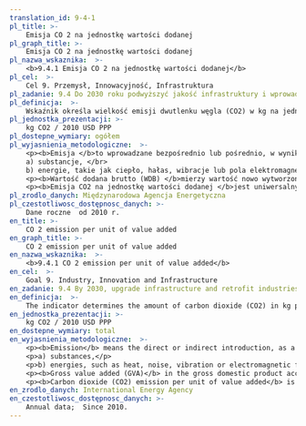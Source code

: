 ```yaml
---
translation_id: 9-4-1
pl_title: >-
    Emisja CO 2 na jednostkę wartości dodanej
pl_graph_title: >-
    Emisja CO 2 na jednostkę wartości dodanej
pl_nazwa_wskaznika:  >-
    <b>9.4.1 Emisja CO 2 na jednostkę wartości dodanej</b>
pl_cel:  >-
    Cel 9. Przemysł, Innowacyjność, Infrastruktura
pl_zadanie: 9.4 Do 2030 roku podwyższyć jakość infrastruktury i wprowadzić zrównoważony rozwój przemysłu przez zwiększenie efektywności wykorzystania zasobów oraz stosowanie czystych i przyjaznych dla środowiska technologii i procesów produkcyjnych, przy udziale wszystkich krajów, zgodnie z ich możliwościami.
pl_definicja:  >-
    Wskaźnik określa wielkość emisji dwutlenku węgla (CO2) w kg na jednostkę warości dodanej Produktu Krajowego Brutto (rok 2010=100). Obecnie wskaźnik wyliczany jest jako stosunek emisji CO2 do PKB mierzonego Parytetem Siły Nabywczej (Purchasing Power Parity – PPP).
pl_jednostka_prezentacji: >-
    kg CO2 / 2010 USD PPP
pl_dostepne_wymiary: ogółem
pl_wyjasnienia_metodologiczne:  >-
    <p><b>Emisja </b>to wprowadzane bezpośrednio lub pośrednio, w wyniku działalności człowieka, do powietrza, wody, gleby lub ziemi: </br>
    a) substancje, </br>
    b) energie, takie jak ciepło, hałas, wibracje lub pola elektromagnetyczne.</p>
    <p><b>Wartość dodana brutto (WDB) </b>mierzy wartość nowo wytworzoną w wyniku działalności produkcyjnej krajowych jednostek instytucjonalnych. Wartość dodana brutto stanowi różnicę między produkcją globalną a zużyciem pośrednim, jest wyrażona w cenach bazowych.</p>
    <p><b>Emisja CO2 na jednostkę wartości dodanej </b>jest uniwersalnym wskaźnikiem do pomiaru wpływu produkcji przemysłu na środowisko. Uwzględnia energochłonność, wydajność techolonogii produkcji oraz zużycie paliw kopalnych.</p>
pl_zrodlo_danych: Międzynarodowa Agencja Energetyczna
pl_czestotliwosc_dostępnosc_danych: >-
    Dane roczne  od 2010 r.
en_title: >-
    CO 2 emission per unit of value added
en_graph_title: >-
    CO 2 emission per unit of value added
en_nazwa_wskaznika:  >-
    <b>9.4.1 CO 2 emission per unit of value added</b>
en_cel:  >-
    Goal 9. Industry, Innovation and Infrastructure
en_zadanie: 9.4 By 2030, upgrade infrastructure and retrofit industries to make them sustainable, with increased resource-use efficiency and greater adoption of clean and environmentally sound technologies and industrial processes, with all countries taking action in accordance with their respective capabilities
en_definicja:  >-
    The indicator determines the amount of carbon dioxide (CO2) in kg per one unit of gross value added of Gross Domestic Product (2010=100). The indicator CO2 emission per unit of value added is currently being measured by CO2 emission per GDP PPP (Purchasing Power Parity).
en_jednostka_prezentacji: >-
    kg CO2 / 2010 USD PPP
en_dostepne_wymiary: total
en_wyjasnienia_metodologiczne:  >-
    <p><b>Emission</b> means the direct or indirect introduction, as a result of human activity, of the following factors into the air, water, soil or land:</p>
    <p>a) substances,</p>
    <p>b) energies, such as heat, noise, vibration or electromagnetic fields.</p>
    <p><b>Gross value added (GVA)</b> in the gross domestic product account, is the difference between gross output and intermediate consumption. GVA indicates the input of individual producers, industries and sectors to the GDP creation.</p>
    <p><b>Carbon dioxide (CO2) emission per unit of value added</b> is a universal indicator for measuring the impact of industrial production on environment. It captures the intensity of energy use, energy efficiency of production technology and most importantly use of fossil fuels.</p>
en_zrodlo_danych: International Energy Agency
en_czestotliwosc_dostępnosc_danych: >-
    Annual data;  Since 2010.
---
```

